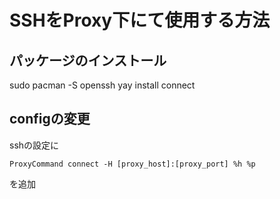 # SSHをProxy下にて使用する方法

## パッケージのインストール
sudo pacman -S openssh
yay install connect

## configの変更
sshの設定に
```
ProxyCommand connect -H [proxy_host]:[proxy_port] %h %p
```
を追加

